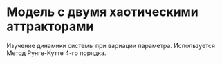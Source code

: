 # Модель с двумя хаотическими аттракторами
 Изучение динамики системы при вариации параметра. Используется Метод Рунге-Кутте 4-го порядка.
